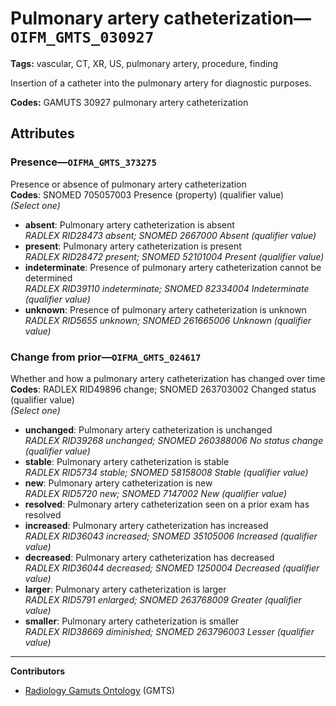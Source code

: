 # Pulmonary artery catheterization—`OIFM_GMTS_030927`

**Tags:** vascular, CT, XR, US, pulmonary artery, procedure, finding

Insertion of a catheter into the pulmonary artery for diagnostic purposes.

**Codes:** GAMUTS 30927 pulmonary artery catheterization

## Attributes

### Presence—`OIFMA_GMTS_373275`

Presence or absence of pulmonary artery catheterization  
**Codes**: SNOMED 705057003 Presence (property) (qualifier value)  
*(Select one)*

- **absent**: Pulmonary artery catheterization is absent  
_RADLEX RID28473 absent; SNOMED 2667000 Absent (qualifier value)_
- **present**: Pulmonary artery catheterization is present  
_RADLEX RID28472 present; SNOMED 52101004 Present (qualifier value)_
- **indeterminate**: Presence of pulmonary artery catheterization cannot be determined  
_RADLEX RID39110 indeterminate; SNOMED 82334004 Indeterminate (qualifier value)_
- **unknown**: Presence of pulmonary artery catheterization is unknown  
_RADLEX RID5655 unknown; SNOMED 261665006 Unknown (qualifier value)_

### Change from prior—`OIFMA_GMTS_024617`

Whether and how a pulmonary artery catheterization has changed over time  
**Codes**: RADLEX RID49896 change; SNOMED 263703002 Changed status (qualifier value)  
*(Select one)*

- **unchanged**: Pulmonary artery catheterization is unchanged  
_RADLEX RID39268 unchanged; SNOMED 260388006 No status change (qualifier value)_
- **stable**: Pulmonary artery catheterization is stable  
_RADLEX RID5734 stable; SNOMED 58158008 Stable (qualifier value)_
- **new**: Pulmonary artery catheterization is new  
_RADLEX RID5720 new; SNOMED 7147002 New (qualifier value)_
- **resolved**: Pulmonary artery catheterization seen on a prior exam has resolved  
- **increased**: Pulmonary artery catheterization has increased  
_RADLEX RID36043 increased; SNOMED 35105006 Increased (qualifier value)_
- **decreased**: Pulmonary artery catheterization has decreased  
_RADLEX RID36044 decreased; SNOMED 1250004 Decreased (qualifier value)_
- **larger**: Pulmonary artery catheterization is larger  
_RADLEX RID5791 enlarged; SNOMED 263768009 Greater (qualifier value)_
- **smaller**: Pulmonary artery catheterization is smaller  
_RADLEX RID38669 diminished; SNOMED 263796003 Lesser (qualifier value)_

---

**Contributors**

- [Radiology Gamuts Ontology](https://gamuts.net/) (GMTS)